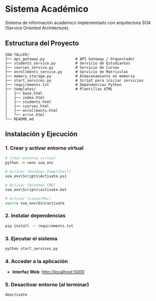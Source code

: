 # Sistema Académico

Sistema de información académico implementado con arquitectura SOA (Service Oriented Architecture).

## Estructura del Proyecto

```
SOA-TALLER/
├── api_gateway.py              # API Gateway / Orquestador
├── students_service.py         # Servicio de Estudiantes
├── courses_service.py          # Servicio de Cursos
├── enrollments_service.py      # Servicio de Matrículas
├── memory_storage.py           # Almacenamiento en memoria
├── start_services.py           # Script para iniciar servicios
├── requirements.txt            # Dependencias Python
├── templates/                  # Plantillas HTML
│   ├── base.html
│   ├── index.html
│   ├── students.html
│   ├── courses.html
│   ├── enrollments.html
│   └── error.html
└── README.md
```

## Instalación y Ejecución

### 1. Crear y activar entorno virtual

```bash
# Crear entorno virtual
python -m venv soa_env

# Activar (Windows PowerShell)
soa_env\Scripts\Activate.ps1

# Activar (Windows CMD)
soa_env\Scripts\activate.bat

# Activar (Linux/Mac)
source soa_env/bin/activate
```

### 2. Instalar dependencias

```bash
pip install -r requirements.txt
```

### 3. Ejecutar el sistema

```bash
python start_services.py
```

### 4. Acceder a la aplicación

- **Interfaz Web**: <http://localhost:5000>

### 5. Desactivar entorno (al terminar)

```bash
deactivate
```
